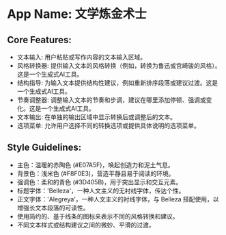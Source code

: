 # **App Name**: 文学炼金术士

## Core Features:

- 文本输入: 用户粘贴或写作内容的文本输入区域。
- 风格转换器: 提供输入文本的风格转换（例如，转换为鲁迅或宫崎骏的风格）。这是一个生成式AI工具。
- 结构指导: 为输入文本提供结构性建议，例如重新排序段落或建议过渡。这是一个生成式AI工具。
- 节奏调整器: 调整输入文本的节奏和步调，建议在哪里添加停顿、强调或变化。这是一个生成式AI工具。
- 文本输出: 在单独的输出区域中显示转换后或调整后的文本。
- 选项菜单: 允许用户选择不同的转换选项或提供具体说明的选项菜单。

## Style Guidelines:

- 主色：温暖的赤陶色 (#E07A5F)，唤起创造力和泥土气息。
- 背景色：浅米色 (#F8F0E3)，营造平静且易于阅读的环境。
- 强调色：柔和的青色 (#3D405B)，用于突出显示和交互元素。
- 标题字体：'Belleza'，一种人文主义的无衬线字体，传达个性。
- 正文字体：'Alegreya'，一种人文主义的衬线字体，与 Belleza 搭配使用，以增强长文本段落的可读性。
- 使用简约的、基于线条的图标来表示不同的风格转换和建议。
- 不同文本样式或结构建议之间的微妙、平滑的过渡。